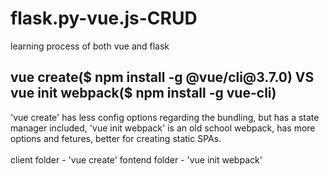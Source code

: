 # flask.py-vue.js-CRUD
learning process of both vue and flask

<h2>
vue create($ npm install -g @vue/cli@3.7.0) VS vue init webpack($ npm install -g vue-cli)
</h2>

<p>
'vue create' has less config options regarding the bundling, but has a state manager included, 'vue init webpack' is an old school webpack, has more options and fetures, better for creating static SPAs. <br></br>
client folder - 'vue create'
fontend folder - 'vue init webpack'
</p>
